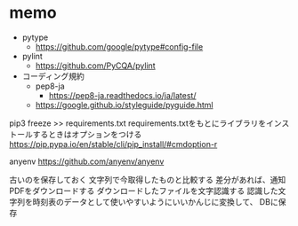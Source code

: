 # memo

- pytype
    - https://github.com/google/pytype#config-file
- pylint
    - https://github.com/PyCQA/pylint
- コーディング規約
    -  pep8-ja
        - https://pep8-ja.readthedocs.io/ja/latest/
    - https://google.github.io/styleguide/pyguide.html

pip3 freeze >> requirements.txt
requirements.txtをもとにライブラリをインストールするときはオプションをつける
https://pip.pypa.io/en/stable/cli/pip_install/#cmdoption-r

anyenv
https://github.com/anyenv/anyenv

古いのを保存しておく
文字列で今取得したものと比較する
差分があれば、通知
PDFをダウンロードする
ダウンロードしたファイルを文字認識する
認識した文字列を時刻表のデータとして使いやすいようにいいかんじに変換して、
DBに保存
